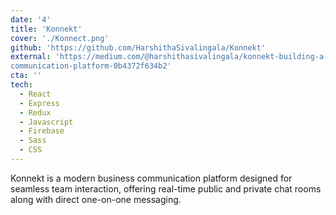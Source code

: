 ```yaml
---
date: '4'
title: 'Konnekt'
cover: './Konnect.png'
github: 'https://github.com/HarshithaSivalingala/Konnekt'
external: 'https://medium.com/@harshithasivalingala/konnekt-building-a-seamless-business-
communication-platform-0b4372f634b2'
cta: ''
tech:
  - React
  - Express
  - Redux
  - Javascript
  - Firebase
  - Sass
  - CSS
---
```


Konnekt is a modern business communication platform designed for seamless team
interaction, offering real-time public and private chat rooms along with direct one-on-one
messaging.
